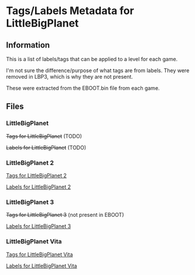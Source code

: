 # Tags/Labels Metadata for LittleBigPlanet

## Information

This is a list of labels/tags that can be applied to a level for each game.

I'm not sure the difference/purpose of what tags are from labels. They were removed in LBP3, which is why they are not present.

These were extracted from the EBOOT.bin file from each game.

## Files

### LittleBigPlanet

~~Tags for LittleBigPlanet~~ (TODO)

~~Labels for LittleBigPlanet~~ (TODO)

### LittleBigPlanet 2

[Tags for LittleBigPlanet 2](https://docs.littlebigrefresh.com/tags-and-labels/lbp2_tags.txt)

[Labels for LittleBigPlanet 2](https://docs.littlebigrefresh.com/tags-and-labels/lbp2_labels.txt)

### LittleBigPlanet 3

~~Tags for LittleBigPlanet 3~~ (not present in EBOOT)

[Labels for LittleBigPlanet 3](https://docs.littlebigrefresh.com/tags-and-labels/lbp3_labels.txt)

### LittleBigPlanet Vita

[Tags for LittleBigPlanet Vita](https://docs.littlebigrefresh.com/tags-and-labels/lbpvita_tags.txt)

[Labels for LittleBigPlanet Vita](https://docs.littlebigrefresh.com/tags-and-labels/lbpvita_labels.txt)